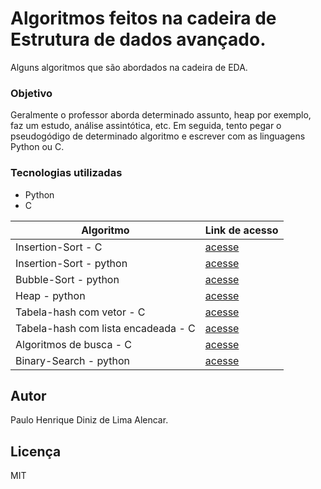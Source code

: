 # Algoritmos feitos na cadeira de Estrutura de dados avançado.

Alguns algoritmos que são abordados na cadeira de EDA.

### Objetivo

Geralmente o professor aborda determinado assunto, heap por exemplo, faz um estudo, análise assintótica, etc. Em seguida, tento pegar o pseudogódigo de determinado algoritmo e escrever com as linguagens Python ou C. 

### Tecnologias utilizadas
- Python
- C

| Algoritmo                  |  Link de acesso     |
| -------------------------- | ------------------- |
|     Insertion-Sort - C     |  [acesse](https://github.com/pauloh-alc/EDA/blob/main/insertion_sort.c) |
|  Insertion-Sort - python   |  [acesse](https://github.com/pauloh-alc/EDA/blob/main/insertion_sort.py) |
|     Bubble-Sort - python   |  [acesse](https://github.com/pauloh-alc/EDA/blob/main/bubble_sort.py) |
|         Heap - python      |  [acesse](https://github.com/pauloh-alc/EDA/blob/main/heap.py) |
|  Tabela-hash com vetor - C |  [acesse](https://github.com/pauloh-alc/EDA/blob/main/tabela_hash_vetor.c) |
|Tabela-hash com lista encadeada - C |  [acesse](https://github.com/pauloh-alc/EDA/blob/main/tabela_hash_lista.c) |
|  Algoritmos de busca - C   | [acesse](https://github.com/pauloh-alc/EDA/blob/main/algoritmos_de_busca.c) |
|  Binary-Search - python    | [acesse](https://github.com/pauloh-alc/EDA/blob/main/binary-search.py) |

## Autor
Paulo Henrique Diniz de Lima Alencar.

## Licença

MIT
